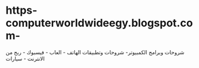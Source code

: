 # https-computerworldwideegy.blogspot.com-
شروحات وبرامج الكمبيوتر- شروحات وتطبيقات الهاتف - العاب - فيسبوك - ربح من الانترنت - سيارات
